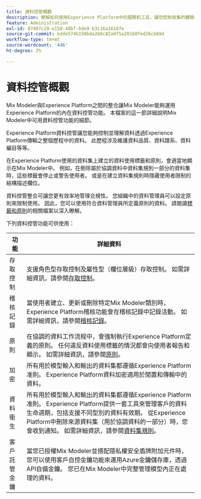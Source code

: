 ```yaml
---
title: 資料控管概觀
description: 瞭解如何使用Experience Platform中的服務和工具，讓您控制收集的體驗資料。 這樣一來，您就能遵守業務實務、法律義務和開發程式。
feature: Administration
exl-id: 87407c29-e158-48bf-bde9-b3c16a16107e
source-git-commit: bdde574b150bda2b0c82a9f5a20160fed26cb69d
workflow-type: tm+mt
source-wordcount: '446'
ht-degree: 2%

---
```


# 資料控管概觀

Mix Modeler與Experience Platform之間的整合讓Mix Modeler能夠運用Experience Platform的內在資料控管功能。 本檔案的這一節詳細說明Mix Modeler中可用資料控管功能的細節。

Experience Platform資料控管讓您能夠控制並理解資料透過Experience Platform傳輸之整個歷程中的資料。 此歷程涉及維護資料品質、資料譜系、資料編目等等。

在Experience Platform使用的資料集上建立的資料使用標籤和原則，會適當地顯示在Mix Modeler中。 例如，在刪除屬於協調資料中資料集規則一部分的資料集時，這些標籤會停止或警告使用者。 或是在建立資料集規則時隱藏使用者限制的結構描述欄位。

資料控管整合可讓您更有效率地管理合規性。 您組織中的資料管理員可以設定原則來限制使用。 因此，您可以使用符合資料管理員所定義原則的資料。 請閱讀[標籤和原則](https://experienceleague.adobe.com/en/docs/analytics-platform/using/cja-dataviews/data-governance)的相關檔案以深入瞭解。

下列資料控管功能可供使用：

| 功能 | 詳細資料 |
|---|---|
| 存取控制 | 支援角色型存取控制及屬性型（欄位層級）存取控制。 如需詳細資訊，請參閱[存取控制](access-controls.md)。 |
| 稽核記錄 | 當使用者建立、更新或刪除特定Mix Modeler類別時，Experience Platform稽核功能會在稽核記錄中記錄活動。 如需詳細資訊，請參閱[稽核記錄](audit-logs.md)。 |
| 原則 | 在協調的資料工作流程中，會強制執行Experience Platform定義的原則。 任何違反資料使用標籤的情況都會向使用者報告和顯示。 如需詳細資訊，請參閱[原則](policies.md)。 |
| 加密 | 所有用於模型輸入和輸出的資料集都遵循Experience Platform准則。 Experience Platform資料加密適用於閒置和傳輸中的資料。 |
| 資料衛生 | 所有用於模型輸入和輸出的資料集都遵循Experience Platform准則。 Experience Platform提供一套工具來管理客戶的資料生命週期，包括支援不同型別的資料有效期。 從Experience Platform中刪除來源資料集（用於協調資料的一部分）時，您會收到通知。 如需詳細資訊，請參閱[資料集規則](/help/harmonize-data/dataset-rules.md)。 |
| 客戶託管金鑰 | 當您已授權Mix Modeler並搭配隱私權安全盾牌附加元件時，您可以使用客戶自控金鑰功能來運用Azure金鑰儲存庫，透過API自備金鑰。 您已在Mix Modeler中完整管理模型內正在處理的資料。 |
